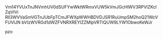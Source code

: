 Vm14YVUxTnJNVmhUV0dSUFYwWktWRmxVUW5kVmJGcHlWV3RPVlZKclZqVlVi
Rll3WVVaSmVGTnJUbFpTCmJFWXpWWHBDVDJSR1RuUmpSM2hoQ21WcVFUVlJN
bVIzWVRGd1dWZFVNRXREYlZZMlpVRTlQUW9LYW1ObwoKeWJr

pzo